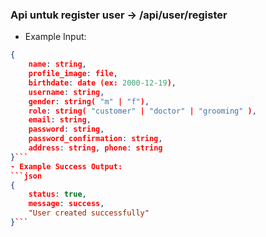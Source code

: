 ### Api untuk register user -> /api/user/register

- Example Input: 
```json
{ 
    name: string, 
    profile_image: file, 
    birthdate: date (ex: 2000-12-19), 
    username: string, 
    gender: string( "m" | "f"), 
    role: string( "customer" | "doctor" | "grooming" ), 
    email: string, 
    password: string, 
    password_confirmation: string, 
    address: string, phone: string 
}```
- Example Success Output: 
```json
{ 
    status: true, 
    message: success, 
    "User created successfully"
}```